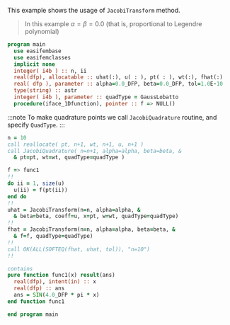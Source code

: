 This example shows the usage of `JacobiTransform` method.

> In this example $\alpha=\beta=0.0$ (that is, proportional to Legendre polynomial)

```fortran
program main
  use easifembase
  use easifemclasses
  implicit none
  integer( i4b ) :: n, ii
  real(dfp), allocatable :: uhat(:), u( : ), pt( : ), wt(:), fhat(:)
  real( dfp ), parameter :: alpha=0.0_DFP, beta=0.0_DFP, tol=1.0E-10
  type(string) :: astr
  integer( i4b ), parameter :: quadType = GaussLobatto
  procedure(iface_1Dfunction), pointer :: f => NULL()
```

:::note
To make quadrature points we call `JacobiQuadrature` routine, and specify `QuadType`.
:::

```fortran
n = 10
call reallocate( pt, n+1, wt, n+1, u, n+1 )
call JacobiQuadrature( n=n+1, alpha=alpha, beta=beta, &
  & pt=pt, wt=wt, quadType=quadType )
```

```fortran title "JacobiTransformation"
f => func1
!!
do ii = 1, size(u)
  u(ii) = f(pt(ii))
end do
!!
uhat = JacobiTransform(n=n, alpha=alpha, &
  & beta=beta, coeff=u, x=pt, w=wt, quadType=quadType)
!!
fhat = JacobiTransform(n=n, alpha=alpha, beta=beta, &
  & f=f, quadType=quadType)
!!
call OK(ALL(SOFTEQ(fhat, uhat, tol)), "n=10")
!!
```

```fortran
contains
pure function func1(x) result(ans)
  real(dfp), intent(in) :: x
  real(dfp) :: ans
  ans = SIN(4.0_DFP * pi * x)
end function func1
```

```fortran
end program main
```
